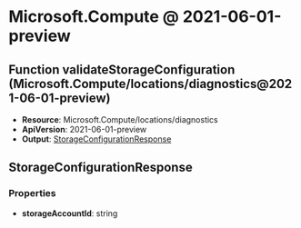 # Microsoft.Compute @ 2021-06-01-preview

## Function validateStorageConfiguration (Microsoft.Compute/locations/diagnostics@2021-06-01-preview)
* **Resource**: Microsoft.Compute/locations/diagnostics
* **ApiVersion**: 2021-06-01-preview
* **Output**: [StorageConfigurationResponse](#storageconfigurationresponse)

## StorageConfigurationResponse
### Properties
* **storageAccountId**: string

